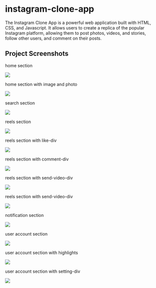 # instagram-clone-app
 The Instagram Clone App is a powerful web application built with HTML, CSS, and Javascript. It allows users to create a replica of the popular Instagram platform, allowing them to post photos, videos, and stories, follow other users, and comment on their posts. 
<br>

<h2>Project Screenshots</h2>
<p>home section</p>
<img src="https://github.com/BHOLU-SINGH/instagram-clone-app/blob/master/screenshots/1. home section.png" />

<p>home section with  image and photo</p>
<img src="https://github.com/BHOLU-SINGH/instagram-clone-app/blob/master/screenshots/2. home section with  image and photo.png" />

<p>search section</p>
<img src="https://github.com/BHOLU-SINGH/instagram-clone-app/blob/master/screenshots/3. search section.png" />

<p>reels section</p>
<img src="https://github.com/BHOLU-SINGH/instagram-clone-app/blob/master/screenshots/4. reels section.png" />

<p>reels section with like-div</p>
<img src="https://github.com/BHOLU-SINGH/instagram-clone-app/blob/master/screenshots/5. reels section with like-div.png" />

<p>reels section with comment-div</p>
<img src="https://github.com/BHOLU-SINGH/instagram-clone-app/blob/master/screenshots/6. reels section with comment-div.png" />

<p>reels section with send-video-div</p>
<img src="https://github.com/BHOLU-SINGH/instagram-clone-app/blob/master/screenshots/7. reels section with send-video-div.png" />

<p>reels section with send-video-div</p>
<img src="https://github.com/BHOLU-SINGH/instagram-clone-app/blob/master/screenshots/8. reels section with send-video-div.png" />

<p>notification section</p>
<img src="https://github.com/BHOLU-SINGH/instagram-clone-app/blob/master/screenshots/9. notification section.png" />

<p>user account section</p>
<img src="https://github.com/BHOLU-SINGH/instagram-clone-app/blob/master/screenshots/10. user account section.png" />

<p>user account section with highlights</p>
<img src="https://github.com/BHOLU-SINGH/instagram-clone-app/blob/master/screenshots/11. user account section with highlights.png" />

<p>user account section with setting-div</p>
<img src="https://github.com/BHOLU-SINGH/instagram-clone-app/blob/master/screenshots/12. user account section with setting-div.png" />
